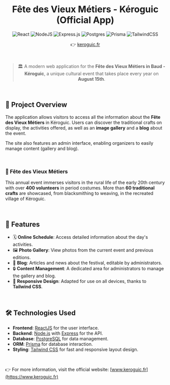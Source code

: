 <h1 align="center">Fête des Vieux Métiers - Kéroguic (Official App)</h1>


<div align="center">

![React](https://img.shields.io/badge/react-%2320232a.svg?style=for-the-badge&logo=react&logoColor=%2361DAFB)
![NodeJS](https://img.shields.io/badge/node.js-6DA55F?style=for-the-badge&logo=node.js&logoColor=white)
![Express.js](https://img.shields.io/badge/express.js-%23404d59.svg?style=for-the-badge&logo=express&logoColor=%2361DAFB)
![Postgres](https://img.shields.io/badge/postgres-%23316192.svg?style=for-the-badge&logo=postgresql&logoColor=white)
![Prisma](https://img.shields.io/badge/Prisma-3982CE?style=for-the-badge&logo=Prisma&logoColor=white)
![TailwindCSS](https://img.shields.io/badge/tailwindcss-%2338B2AC.svg?style=for-the-badge&logo=tailwind-css&logoColor=white)

</div>
<div align="center">
  
👉 [keroguic.fr](https://www.keroguic.fr/)
</div>

<br>

> <p align="center">🏛️ A modern web application for the <strong>Fête des Vieux Métiers in Baud - Kéroguic</strong>, a unique cultural event that takes place every year on <strong>August 15th</strong>.</p>

<br>

## <h2>🎨 Project Overview</h2>

The application allows visitors to access all the information about the **Fête des Vieux Métiers** in Kéroguic. Users can discover the traditional crafts on display, the activities offered, as well as an **image gallery** and a **blog** about the event.

The site also features an admin interface, enabling organizers to easily manage content (gallery and blog).

<br>

### <h3>📅 Fête des Vieux Métiers</h3>

This annual event immerses visitors in the rural life of the early 20th century with over **400 volunteers** in period costumes. More than **60 traditional crafts** are showcased, from blacksmithing to weaving, in the recreated village of Kéroguic.

<br>

## <h2>🚀 Features</h2>
- 🗓️ **Online Schedule**: Access detailed information about the day's activities.
- 🖼️ **Photo Gallery**: View photos from the current event and previous editions.
- 📝 **Blog**: Articles and news about the festival, editable by administrators.
- 🔒 **Content Management**: A dedicated area for administrators to manage the gallery and blog.
- 📱 **Responsive Design**: Adapted for use on all devices, thanks to **Tailwind CSS**.

<br>

## <h2>🛠️ Technologies Used</h2>

- **Frontend**: [ReactJS](https://reactjs.org/) for the user interface.
- **Backend**: [Node.js](https://nodejs.org/) with [Express](https://expressjs.com/) for the API.
- **Database**: [PostgreSQL](https://www.postgresql.org/) for data management.
- **ORM**: [Prisma](https://www.prisma.io/) for database interaction.
- **Styling**: [Tailwind CSS](https://tailwindcss.com/) for fast and responsive layout design.

<br>

👉 For more information, visit the official website: [www.keroguic.fr](https://www.keroguic.fr)
